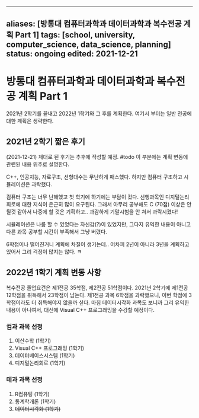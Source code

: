 
---
aliases: [방통대 컴퓨터과학과 데이터과학과 복수전공 계획 Part 1]
tags: [school, university, computer_science, data_science, planning]
status: ongoing
edited: 2021-12-21
---

# 방통대 컴퓨터과학과 데이터과학과 복수전공 계획 Part 1
2021년 2학기를 끝내고 2022년 1학기와 그 후를 계획한다.
여기서 부터는 일반 전공에 대한 계획은 생략한다.

## 2021년 2학기 짧은 후기
(2021-12-21)
제대로 된 후기는 추후에 작성할 예정. #todo 
이 부분에는 계획 변동에 관련된 내용 위주로 설명한다.

C++, 인공지능, 자료구조, 선형대수는 무난하게 패스했다.
하지만 컴퓨터 구조하고 시뮬레이션은 과락했다.

컴퓨터 구조는 너무 난해했고 첫 학기에 하기에는 부담이 컸다.
선행과목인 디지털논리회로에 대한 지식이 은근히 많이 요구된다.
그래서 아무리 공부해도 C (70점) 이상은 안 될것 같아서 나중에 할 것은 기획하고..
과감하게 기말시험을 안 쳐서 과락시켰다!

시뮬레이션은 나름 할 수 있었다는 자신감(?)이 있었지만, 그다지 유익한 내용이 아니고 다른 과목 공부할 시간이 부족해서 그냥 버렸다.

6학점이나 떨어진거니 계획에 차질이 생기는데..
어차피 2년이 아니라 3년을 계획하고 있어서 그리 걱정이 많지는 않다. ㅋ

## 2022년 1학기 계획 변동 사항
복수전공 졸업요건은 제1전공 35학점, 제2전공 51학점이다.
2021년 2학기에 제1전공 12학점을 취득해서 23학점이 남는다.
제1전공 과목 6학점을 과락했으니, 이번 학점에 3학점이라도 더 취득해야지 않을까 싶다.
마침 데이터시각화 과목도 보니까 그리 유익한 내용이 아니여서,
대신에 Visual C++ 프로그래밍을 수강할 예정이다.

### 컴과 과목 선정
1. 이산수학 (1학기)
2. Visual C++ 프로그래밍 (1학기)
3. 데이터베이스시스템 (1학기)
4. 디지털논리회로 (1학기)

### 데과 과목 선정
1. R컴퓨팅 (1학기)
2. 통계학개론 (1학기)
3. ~~데이터시각화 (1학기)~~